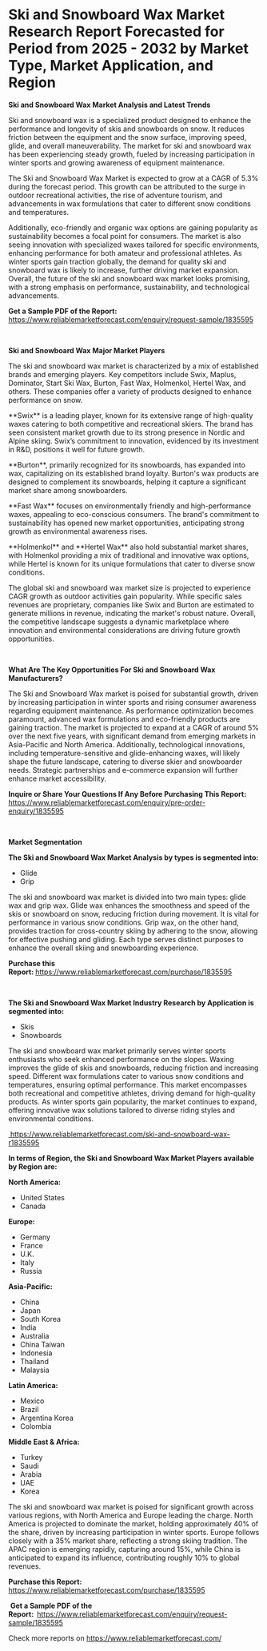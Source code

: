 <p><h1>Ski and Snowboard Wax Market Research Report Forecasted for Period from 2025 -  2032 by Market Type, Market Application, and Region</h1></p><p><strong>Ski and Snowboard Wax Market Analysis and Latest Trends</strong></p>
<p><p>Ski and snowboard wax is a specialized product designed to enhance the performance and longevity of skis and snowboards on snow. It reduces friction between the equipment and the snow surface, improving speed, glide, and overall maneuverability. The market for ski and snowboard wax has been experiencing steady growth, fueled by increasing participation in winter sports and growing awareness of equipment maintenance.</p><p>The Ski and Snowboard Wax Market is expected to grow at a CAGR of 5.3% during the forecast period. This growth can be attributed to the surge in outdoor recreational activities, the rise of adventure tourism, and advancements in wax formulations that cater to different snow conditions and temperatures. </p><p>Additionally, eco-friendly and organic wax options are gaining popularity as sustainability becomes a focal point for consumers. The market is also seeing innovation with specialized waxes tailored for specific environments, enhancing performance for both amateur and professional athletes. As winter sports gain traction globally, the demand for quality ski and snowboard wax is likely to increase, further driving market expansion. Overall, the future of the ski and snowboard wax market looks promising, with a strong emphasis on performance, sustainability, and technological advancements.</p></p>
<p><strong>Get a Sample PDF of the Report:&nbsp;</strong> <a href="https://www.reliablemarketforecast.com/enquiry/request-sample/1835595?utm_campaign=2288&utm_medium=2&utm_source=Github&utm_content=ia&utm_term=26032025&utm_id=ski-and-snowboard-wax">https://www.reliablemarketforecast.com/enquiry/request-sample/1835595</a></p>
<p>&nbsp;</p>
<p><strong>Ski and Snowboard Wax Major Market Players</strong></p>
<p><p>The ski and snowboard wax market is characterized by a mix of established brands and emerging players. Key competitors include Swix, Maplus, Dominator, Start Ski Wax, Burton, Fast Wax, Holmenkol, Hertel Wax, and others. These companies offer a variety of products designed to enhance performance on snow.</p><p>**Swix** is a leading player, known for its extensive range of high-quality waxes catering to both competitive and recreational skiers. The brand has seen consistent market growth due to its strong presence in Nordic and Alpine skiing. Swix’s commitment to innovation, evidenced by its investment in R&D, positions it well for future growth.</p><p>**Burton**, primarily recognized for its snowboards, has expanded into wax, capitalizing on its established brand loyalty. Burton's wax products are designed to complement its snowboards, helping it capture a significant market share among snowboarders.</p><p>**Fast Wax** focuses on environmentally friendly and high-performance waxes, appealing to eco-conscious consumers. The brand's commitment to sustainability has opened new market opportunities, anticipating strong growth as environmental awareness rises.</p><p>**Holmenkol** and **Hertel Wax** also hold substantial market shares, with Holmenkol providing a mix of traditional and innovative wax options, while Hertel is known for its unique formulations that cater to diverse snow conditions.</p><p>The global ski and snowboard wax market size is projected to experience CAGR growth as outdoor activities gain popularity. While specific sales revenues are proprietary, companies like Swix and Burton are estimated to generate millions in revenue, indicating the market's robust nature. Overall, the competitive landscape suggests a dynamic marketplace where innovation and environmental considerations are driving future growth opportunities.</p></p>
<p>&nbsp;</p>
<p><strong>What Are The Key Opportunities For Ski and Snowboard Wax Manufacturers?</strong></p>
<p><p>The Ski and Snowboard Wax market is poised for substantial growth, driven by increasing participation in winter sports and rising consumer awareness regarding equipment maintenance. As performance optimization becomes paramount, advanced wax formulations and eco-friendly products are gaining traction. The market is projected to expand at a CAGR of around 5% over the next five years, with significant demand from emerging markets in Asia-Pacific and North America. Additionally, technological innovations, including temperature-sensitive and glide-enhancing waxes, will likely shape the future landscape, catering to diverse skier and snowboarder needs. Strategic partnerships and e-commerce expansion will further enhance market accessibility.</p></p>
<p><strong>Inquire or Share Your Questions If Any Before Purchasing This Report:</strong> <a href="https://www.reliablemarketforecast.com/enquiry/pre-order-enquiry/1835595?utm_campaign=2288&utm_medium=2&utm_source=Github&utm_content=ia&utm_term=26032025&utm_id=ski-and-snowboard-wax">https://www.reliablemarketforecast.com/enquiry/pre-order-enquiry/1835595</a></p>
<p>&nbsp;</p>
<p><strong>Market Segmentation</strong></p>
<p><strong>The Ski and Snowboard Wax Market Analysis by types is segmented into:</strong></p>
<p><ul><li>Glide</li><li>Grip</li></ul></p>
<p><p>The ski and snowboard wax market is divided into two main types: glide wax and grip wax. Glide wax enhances the smoothness and speed of the skis or snowboard on snow, reducing friction during movement. It is vital for performance in various snow conditions. Grip wax, on the other hand, provides traction for cross-country skiing by adhering to the snow, allowing for effective pushing and gliding. Each type serves distinct purposes to enhance the overall skiing and snowboarding experience.</p></p>
<p><strong>Purchase this Report:&nbsp;</strong><a href="https://www.reliablemarketforecast.com/purchase/1835595?utm_campaign=2288&utm_medium=2&utm_source=Github&utm_content=ia&utm_term=26032025&utm_id=ski-and-snowboard-wax">https://www.reliablemarketforecast.com/purchase/1835595</a></p>
<p>&nbsp;</p>
<p><strong>The Ski and Snowboard Wax Market Industry Research by Application is segmented into:</strong></p>
<p><ul><li>Skis</li><li>Snowboards</li></ul></p>
<p><p>The ski and snowboard wax market primarily serves winter sports enthusiasts who seek enhanced performance on the slopes. Waxing improves the glide of skis and snowboards, reducing friction and increasing speed. Different wax formulations cater to various snow conditions and temperatures, ensuring optimal performance. This market encompasses both recreational and competitive athletes, driving demand for high-quality products. As winter sports gain popularity, the market continues to expand, offering innovative wax solutions tailored to diverse riding styles and environmental conditions.</p></p>
<p><a href="https://www.reliablemarketforecast.com/ski-and-snowboard-wax-r1835595?utm_campaign=2288&utm_medium=2&utm_source=Github&utm_content=ia&utm_term=26032025&utm_id=ski-and-snowboard-wax">&nbsp;https://www.reliablemarketforecast.com/ski-and-snowboard-wax-r1835595</a></p>
<p><strong>In terms of Region, the Ski and Snowboard Wax Market Players available by Region are:</strong></p>
<p>
    <p> <strong> North America: </strong>
        <ul>
            <li>United States</li>
            <li>Canada</li>
        </ul>
        </p> 
    <p> <strong> Europe: </strong>
        <ul>
            <li>Germany</li>
            <li>France</li>
            <li>U.K.</li>
            <li>Italy</li>
            <li>Russia</li>
        </ul>
        </p> 
    <p> <strong> Asia-Pacific: </strong>
        <ul>
            <li>China</li>
            <li>Japan</li>
            <li>South Korea</li>
            <li>India</li>
            <li>Australia</li>
            <li>China Taiwan</li>
            <li>Indonesia</li>
            <li>Thailand</li>
            <li>Malaysia</li>
        </ul>
        </p> 
    <p> <strong> Latin America: </strong>
        <ul>
            <li>Mexico</li>
            <li>Brazil</li>
            <li>Argentina Korea</li>
            <li>Colombia</li>
        </ul>
        </p> 
    <p> <strong> Middle East & Africa: </strong>
        <ul>
            <li>Turkey</li>
            <li>Saudi</li>
            <li>Arabia</li>
            <li>UAE</li>
            <li>Korea</li>
        </ul>
    </p>
    </p>
<p><p>The ski and snowboard wax market is poised for significant growth across various regions, with North America and Europe leading the charge. North America is projected to dominate the market, holding approximately 40% of the share, driven by increasing participation in winter sports. Europe follows closely with a 35% market share, reflecting a strong skiing tradition. The APAC region is emerging rapidly, capturing around 15%, while China is anticipated to expand its influence, contributing roughly 10% to global revenues.</p></p>
<p><strong>Purchase this Report: </strong><a href="https://www.reliablemarketforecast.com/purchase/1835595?utm_campaign=2288&utm_medium=2&utm_source=Github&utm_content=ia&utm_term=26032025&utm_id=ski-and-snowboard-wax">https://www.reliablemarketforecast.com/purchase/1835595</a></p>
<p>&nbsp;<strong>Get a Sample PDF of the Report:&nbsp;&nbsp;</strong><a href="https://www.reliablemarketforecast.com/enquiry/request-sample/1835595?utm_campaign=2288&utm_medium=2&utm_source=Github&utm_content=ia&utm_term=26032025&utm_id=ski-and-snowboard-wax">https://www.reliablemarketforecast.com/enquiry/request-sample/1835595</a></p>
<p><strong></strong></p>
<p>Check more reports on <a href="https://www.reliablemarketforecast.com/?utm_campaign=2288&utm_medium=2&utm_source=Github&utm_content=ia&utm_term=26032025&utm_id=ski-and-snowboard-wax">https://www.reliablemarketforecast.com/</a></p>
